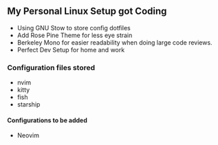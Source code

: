 ## My Personal Linux Setup got Coding
- Using  GNU Stow to store config dotfiles
- Add Rose Pine Theme for less eye strain
- Berkeley Mono for easier readability when doing large code reviews.
- Perfect Dev Setup for home and work

### Configuration files stored
- nvim
- kitty
- fish
- starship

#### Configurations to be added
- Neovim
